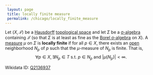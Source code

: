 ```yaml
---
 layout: page
 title: locally finite measure
 permalink: /chicago/locally_finite_measure
---
```

Let $(X,\mathcal T)$ be a [Hausdorff](https://defsmath.github.io/DefsMath/Hausdorff) [topological space](https://defsmath.github.io/DefsMath/topological_space) and let $\Sigma$ be a [σ-algebra](https://defsmath.github.io/DefsMath/σ-algebra)  containing $\mathcal T$ (so that $\Sigma$ is at least as fine as the [Borel σ-algebra](https://defsmath.github.io/DefsMath/Borel_σ-algebra) on $X$). A [measure](https://defsmath.github.io/DefsMath/measure_space) $\mu$ on $\Sigma$ is **locally finite** if for all $p \in X$, there exists an [open](https://defsmath.github.io/DefsMath/open) neighborhood $N_p$ of $p$ such that the $\mu$-measure of $N_p$ is finite. That is, $$\forall p \in X, \exists N_p \in T \text{ s.t. } p \in N_p \text{ and } |\mu(N_p)| < \infty.$$

Wikidata ID: [Q2136937](https://www.wikidata.org/wiki/Q2136937)